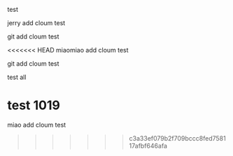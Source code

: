 test

jerry add cloum test

git add cloum test

<<<<<<< HEAD
miaomiao add cloum test

git add cloum test

test all

test 1019
=======
miao add cloum test
>>>>>>> c3a33ef079b2f709bccc8fed758117afbf646afa
